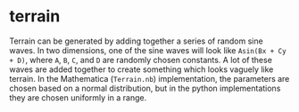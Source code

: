 # terrain

Terrain can be generated by adding together a series of random sine waves. In two dimensions, one of the sine waves will look like `Asin(Bx + Cy + D)`, where `A`, `B`, `C`, and `D` are randomly chosen constants. A lot of these waves are added together to create something which looks vaguely like terrain. In the Mathematica (`Terrain.nb`) implementation, the parameters are chosen based on a normal distribution, but in the python implementations they are chosen uniformly in a range.
